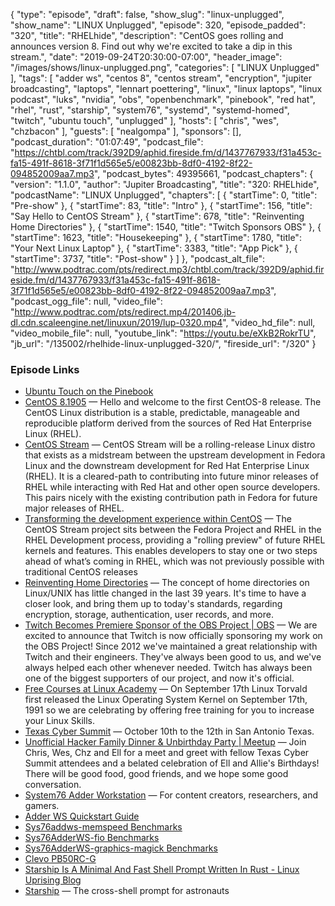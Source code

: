 {
  "type": "episode",
  "draft": false,
  "show_slug": "linux-unplugged",
  "show_name": "LINUX Unplugged",
  "episode": 320,
  "episode_padded": "320",
  "title": "RHELhide",
  "description": "CentOS goes rolling and announces version 8. Find out why we're excited to take a dip in this stream.",
  "date": "2019-09-24T20:30:00-07:00",
  "header_image": "/images/shows/linux-unplugged.png",
  "categories": [
    "LINUX Unplugged"
  ],
  "tags": [
    "adder ws",
    "centos 8",
    "centos stream",
    "encryption",
    "jupiter broadcasting",
    "laptops",
    "lennart poettering",
    "linux",
    "linux laptops",
    "linux podcast",
    "luks",
    "nvidia",
    "obs",
    "openbenchmark",
    "pinebook",
    "red hat",
    "rhel",
    "rust",
    "starship",
    "system76",
    "systemd",
    "systemd-homed",
    "twitch",
    "ubuntu touch",
    "unplugged"
  ],
  "hosts": [
    "chris",
    "wes",
    "chzbacon"
  ],
  "guests": [
    "nealgompa"
  ],
  "sponsors": [],
  "podcast_duration": "01:07:49",
  "podcast_file": "https://chtbl.com/track/392D9/aphid.fireside.fm/d/1437767933/f31a453c-fa15-491f-8618-3f71f1d565e5/e00823bb-8df0-4192-8f22-094852009aa7.mp3",
  "podcast_bytes": 49395661,
  "podcast_chapters": {
    "version": "1.1.0",
    "author": "Jupiter Broadcasting",
    "title": "320: RHELhide",
    "podcastName": "LINUX Unplugged",
    "chapters": [
      {
        "startTime": 0,
        "title": "Pre-show"
      },
      {
        "startTime": 83,
        "title": "Intro"
      },
      {
        "startTime": 156,
        "title": "Say Hello to CentOS Stream"
      },
      {
        "startTime": 678,
        "title": "Reinventing Home Directories"
      },
      {
        "startTime": 1540,
        "title": "Twitch Sponsors OBS"
      },
      {
        "startTime": 1623,
        "title": "Housekeeping"
      },
      {
        "startTime": 1780,
        "title": "Your Next Linux Laptop"
      },
      {
        "startTime": 3383,
        "title": "App Pick"
      },
      {
        "startTime": 3737,
        "title": "Post-show"
      }
    ]
  },
  "podcast_alt_file": "http://www.podtrac.com/pts/redirect.mp3/chtbl.com/track/392D9/aphid.fireside.fm/d/1437767933/f31a453c-fa15-491f-8618-3f71f1d565e5/e00823bb-8df0-4192-8f22-094852009aa7.mp3",
  "podcast_ogg_file": null,
  "video_file": "http://www.podtrac.com/pts/redirect.mp4/201406.jb-dl.cdn.scaleengine.net/linuxun/2019/lup-0320.mp4",
  "video_hd_file": null,
  "video_mobile_file": null,
  "youtube_link": "https://youtu.be/eXkB2RokrTU",
  "jb_url": "/135002/rhelhide-linux-unplugged-320/",
  "fireside_url": "/320"
}


### Episode Links

  * [Ubuntu Touch on the Pinebook](https://twitter.com/NeoTheThird/status/1176429244651585537?s=20 "Ubuntu Touch on the Pinebook")
  * [CentOS 8.1905](https://wiki.centos.org/Manuals/ReleaseNotes/CentOS8.1905 "CentOS 8.1905") — Hello and welcome to the first CentOS-8 release. The CentOS Linux distribution is a stable, predictable, manageable and reproducible platform derived from the sources of Red Hat Enterprise Linux (RHEL).
  * [CentOS Stream](https://wiki.centos.org/Manuals/ReleaseNotes/CentOSStream#head-d7420bfe84e1b43150d63693bb1e001f0bd0e8f8 "CentOS Stream") — CentOS Stream will be a rolling-release Linux distro that exists as a midstream between the upstream development in Fedora Linux and the downstream development for Red Hat Enterprise Linux (RHEL). It is a cleared-path to contributing into future minor releases of RHEL while interacting with Red Hat and other open source developers. This pairs nicely with the existing contribution path in Fedora for future major releases of RHEL. 
  * [Transforming the development experience within CentOS](https://www.redhat.com/en/blog/transforming-development-experience-within-centos "Transforming the development experience within CentOS") — The CentOS Stream project sits between the Fedora Project and RHEL in the RHEL Development process, providing a "rolling preview" of future RHEL kernels and features. This enables developers to stay one or two steps ahead of what’s coming in RHEL, which was not previously possible with traditional CentOS releases
  * [Reinventing Home Directories](https://media.ccc.de/v/ASG2019-164-reinventing-home-directories "Reinventing Home Directories") — The concept of home directories on Linux/UNIX has little changed in the last 39 years. It's time to have a closer look, and bring them up to today's standards, regarding encryption, storage, authentication, user records, and more. 
  * [Twitch Becomes Premiere Sponsor of the OBS Project | OBS](https://obsproject.com/blog/twitch-becomes-premiere-sponsor-of-the-obs-project "Twitch Becomes Premiere Sponsor of the OBS Project | OBS") — We are excited to announce that Twitch is now officially sponsoring my work on the OBS Project! Since 2012 we've maintained a great relationship with Twitch and their engineers. They've always been good to us, and we've always helped each other whenever needed. Twitch has always been one of the biggest supporters of our project, and now it's official. 
  * [Free Courses at Linux Academy](https://linuxacademy.com/blog/uncategorized/free-courses-at-linux-academy-september-2019/ "Free Courses at Linux Academy") — On September 17th Linux Torvald first released the Linux Operating System Kernel on September 17th, 1991 so we are celebrating by offering free training for you to increase your Linux Skills. 
  * [Texas Cyber Summit](https://www.texascybersummit.org/ "Texas Cyber Summit") — October 10th to the 12th in San Antonio Texas.
  * [Unofficial Hacker Family Dinner & Unbirthday Party | Meetup](https://www.meetup.com/jupiterbroadcasting/events/262984590/ "Unofficial Hacker Family Dinner & Unbirthday Party | Meetup") — Join Chris, Wes, Chz and Ell for a meet and greet with fellow Texas Cyber Summit attendees and a belated celebration of Ell and Allie's Birthdays! There will be good food, good friends, and we hope some good conversation. 
  * [System76 Adder Workstation](https://system76.com/laptops/adder "System76 Adder Workstation") — For content creators, researchers, and gamers.
  * [Adder WS Quickstart Guide](https://system76.com/guides/addw1 "Adder WS Quickstart Guide")
  * [Sys76addws-memspeed Benchmarks](https://openbenchmarking.org/result/1909245-AS-SYS76ADDW57 "Sys76addws-memspeed Benchmarks")
  * [Sys76AdderWS-fio Benchmarks](https://openbenchmarking.org/result/1909242-AS-SYS76ADDE01 "Sys76AdderWS-fio Benchmarks")
  * [Sys76AdderWS-graphics-magick Benchmarks](https://openbenchmarking.org/result/1909244-AS-SYS76ADDE94 "Sys76AdderWS-graphics-magick Benchmarks")
  * [Clevo PB50RC-G](https://www.clevo.com.tw/clevo_prodetail.asp?id=1180&lang=en "Clevo PB50RC-G")
  * [Starship Is A Minimal And Fast Shell Prompt Written In Rust - Linux Uprising Blog](https://www.linuxuprising.com/2019/09/starship-is-minimal-and-fast-shell.html "Starship Is A Minimal And Fast Shell Prompt Written In Rust - Linux Uprising Blog")
  * [Starship](https://starship.rs/#%F0%9F%8D%AC-features "Starship") — The cross-shell prompt for astronauts 



